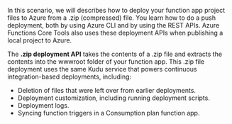 In this scenario, we will describes how to deploy your function app project files to Azure from a .zip (compressed) file. You learn how to do a push deployment, both by using Azure CLI and by using the REST APIs. Azure Functions Core Tools also uses these deployment APIs when publishing a local project to Azure.

The **.zip deployment API** takes the contents of a .zip file and extracts the contents into the wwwroot folder of your function app. This .zip file deployment uses the same Kudu service that powers continuous integration-based deployments, including:

- Deletion of files that were left over from earlier deployments.
- Deployment customization, including running deployment scripts.
- Deployment logs.
- Syncing function triggers in a Consumption plan function app.